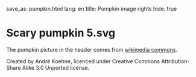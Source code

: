 save_as: pumpkin.html
lang: en
title: Pumpkin image rights
hide: true

# Scary pumpkin 5.svg

The pumpkin picture in the header comes from [wikimedia commons](http://commons.wikimedia.org/wiki/File:Scary_pumpkin_5.svg).

Created by André Koehne, licenced under Creative Commons Attribution-Share Alike 3.0 Unported license.
